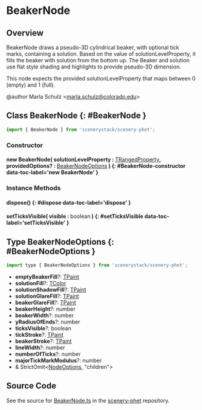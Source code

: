 # BeakerNode

## Overview

BeakerNode draws a pseudo-3D cylindrical beaker, with optional tick marks, containing a solution.
Based on the value of solutionLevelProperty, it fills the beaker with solution from the bottom up.
The Beaker and solution use flat style shading and highlights to provide pseudo-3D dimension.

This node expects the provided solutionLevelProperty that maps between 0 (empty) and 1 (full).

@author Marla Schulz &lt;marla.schulz@colorado.edu&gt;

## Class BeakerNode {: #BeakerNode }


```js
import { BeakerNode } from 'scenerystack/scenery-phet';
```
### Constructor

#### new BeakerNode( solutionLevelProperty : <span style="font-weight: 400;">[TRangedProperty](../axon/TRangedProperty.md)</span>, providedOptions? : <span style="font-weight: 400;">[BeakerNodeOptions](../scenery-phet/BeakerNode.md#BeakerNodeOptions)</span> ) {: #BeakerNode-constructor data-toc-label='new BeakerNode' }

### Instance Methods

#### dispose() {: #dispose data-toc-label='dispose' }

#### setTicksVisible( visible : <span style="font-weight: 400;"><span style="color: hsla(calc(var(--md-hue) + 180deg),80%,40%,1);">boolean</span></span> ) {: #setTicksVisible data-toc-label='setTicksVisible' }



## Type BeakerNodeOptions {: #BeakerNodeOptions }


```js
import type { BeakerNodeOptions } from 'scenerystack/scenery-phet';
```


- **emptyBeakerFill**?: [TPaint](../scenery/TPaint.md)
- **solutionFill**?: [TColor](../scenery/TColor.md)
- **solutionShadowFill**?: [TPaint](../scenery/TPaint.md)
- **solutionGlareFill**?: [TPaint](../scenery/TPaint.md)
- **beakerGlareFill**?: [TPaint](../scenery/TPaint.md)
- **beakerHeight**?: <span style="color: hsla(calc(var(--md-hue) + 180deg),80%,40%,1);">number</span>
- **beakerWidth**?: <span style="color: hsla(calc(var(--md-hue) + 180deg),80%,40%,1);">number</span>
- **yRadiusOfEnds**?: <span style="color: hsla(calc(var(--md-hue) + 180deg),80%,40%,1);">number</span>
- **ticksVisible**?: <span style="color: hsla(calc(var(--md-hue) + 180deg),80%,40%,1);">boolean</span>
- **tickStroke**?: [TPaint](../scenery/TPaint.md)
- **beakerStroke**?: [TPaint](../scenery/TPaint.md)
- **lineWidth**?: <span style="color: hsla(calc(var(--md-hue) + 180deg),80%,40%,1);">number</span>
- **numberOfTicks**?: <span style="color: hsla(calc(var(--md-hue) + 180deg),80%,40%,1);">number</span>
- **majorTickMarkModulus**?: <span style="color: hsla(calc(var(--md-hue) + 180deg),80%,40%,1);">number</span>
- &amp; StrictOmit&lt;[NodeOptions](../scenery/Node.md#NodeOptions), "children"&gt;




## Source Code

See the source for [BeakerNode.ts](https://github.com/phetsims/scenery-phet/blob/main/js/BeakerNode.ts) in the [scenery-phet](https://github.com/phetsims/scenery-phet) repository.
